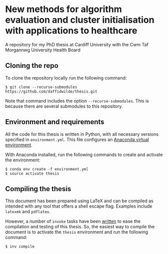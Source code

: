 # New methods for algorithm evaluation and cluster initialisation with applications to healthcare

A repository for my PhD thesis at Cardiff University with the Cwm Taf Morgannwg
University Health Board

## Cloning the repo

To clone the repository locally run the following command:

```
$ git clone --recurse-submodules https://github.com/daffidwilde/thesis.git
```

Note that command includes the option `--recurse-submodules`. This is because
there are several submodules to this repository.

## Environment and requirements

All the code for this thesis is written in Python, with all necessary versions
specified in `environment.yml`. This file configures an [Anaconda virtual environment](https://docs.conda.io/projects/conda/en/latest/user-guide/tasks/manage-environments.html).

With Anaconda installed, run the following commands to create and activate the
environment:

```
$ conda env create -f environment.yml
$ source activate thesis
```

## Compiling the thesis

This document has been prepared using LaTeX and can be compiled as intended
with any tool that offers a shell escape flag. Examples include `latexmk` and
`pdflatex`.

However, a number of `invoke` tasks have been [written](tasks.py) to ease the
compilation and testing of this thesis. So, the easiest way to compile the
document is to activate the `thesis` environment and run the following command:

```
$ inv compile
```
